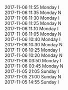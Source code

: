 2017-11-06 11:55 Monday  I  
2017-11-06 11:35 Monday  N  
2017-11-06 11:30 Monday  I  
2017-11-06 11:25 Monday  N  
2017-11-06 11:10 Monday  I  
2017-11-06 11:05 Monday  N  
2017-11-06 10:40 Monday  I  
2017-11-06 10:30 Monday  N  
2017-11-06 10:25 Monday  I  
2017-11-06 10:20 Monday  N  
2017-11-06 03:50 Monday  I  
2017-11-06 03:45 Monday  N  
2017-11-05 21:05 Sunday  I  
2017-11-05 21:00 Sunday  N  
2017-11-05 14:55 Sunday  I  
